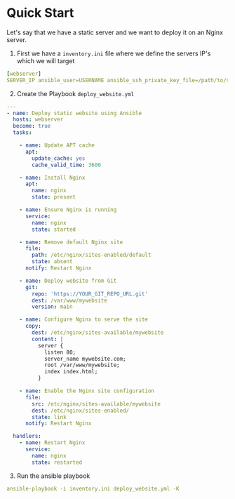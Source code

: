 # Quick Start

Let's say that we have a static server and we want to deploy it on an Nginx server.

1. First we have a `inventory.ini` file where we define the servers IP's which we will target

```yaml
[webserver]
SERVER_IP ansible_user=USERNAME ansible_ssh_private_key_file=/path/to/ssh_private_key
```

2. Create the Playbook `deploy_website.yml`

```yaml
---
- name: Deploy static website using Ansible
  hosts: webserver
  become: true
  tasks:

    - name: Update APT cache
      apt:
        update_cache: yes
        cache_valid_time: 3600

    - name: Install Nginx
      apt:
        name: nginx
        state: present

    - name: Ensure Nginx is running
      service:
        name: nginx
        state: started

    - name: Remove default Nginx site
      file:
        path: /etc/nginx/sites-enabled/default
        state: absent
      notify: Restart Nginx

    - name: Deploy website from Git
      git:
        repo: 'https://YOUR_GIT_REPO_URL.git'
        dest: /var/www/mywebsite
        version: main

    - name: Configure Nginx to serve the site
      copy:
        dest: /etc/nginx/sites-available/mywebsite
        content: |
          server {
            listen 80;
            server_name mywebsite.com;
            root /var/www/mywebsite;
            index index.html;
          }

    - name: Enable the Nginx site configuration
      file:
        src: /etc/nginx/sites-available/mywebsite
        dest: /etc/nginx/sites-enabled/
        state: link
      notify: Restart Nginx

  handlers:
    - name: Restart Nginx
      service:
        name: nginx
        state: restarted
```

3. Run the ansible playbook

```yaml
ansible-playbook -i inventory.ini deploy_website.yml -K
```

